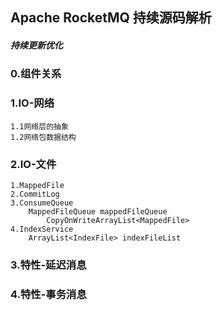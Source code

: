 Apache RocketMQ 持续源码解析
--------
##### 持续更新优化

### 0.组件关系

### 1.IO-网络
    1.1网络层的抽象
    1.2网络包数据结构
    
### 2.IO-文件
    1.MappedFile
    2.CommitLog
    3.ConsumeQueue
        MappedFileQueue mappedFileQueue
            CopyOnWriteArrayList<MappedFile>
    4.IndexService
        ArrayList<IndexFile> indexFileList
    
### 3.特性-延迟消息

### 4.特性-事务消息